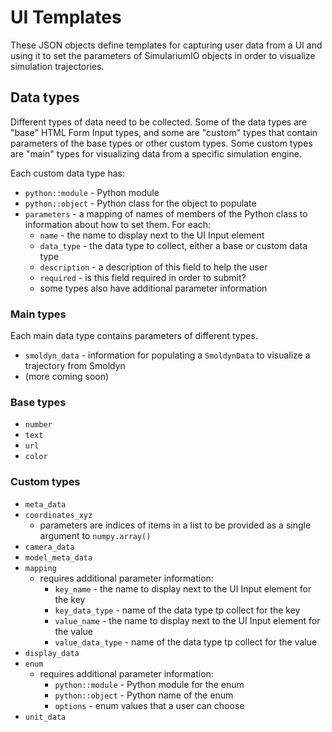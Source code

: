 # UI Templates
These JSON objects define templates for capturing user data from a UI and using it to set the parameters of SimulariumIO objects in order to visualize simulation trajectories.


## Data types
Different types of data need to be collected. Some of the data types are "base" HTML Form Input types, and some are "custom" types that contain parameters of the base types or other custom types. Some custom types are "main" types for visualizing data from a specific simulation engine.

Each custom data type has:
* `python::module` - Python module
* `python::object` - Python class for the object to populate
* `parameters` - a mapping of names of members of the Python class to information about how to set them. For each:
  * `name` - the name to display next to the UI Input element
  * `data_type` - the data type to collect, either a base or custom data type
  * `description` - a description of this field to help the user
  * `required` - is this field required in order to submit?
  * some types also have additional parameter information

### Main types
Each main data type contains parameters of different types.
* `smoldyn_data` - information for populating a `SmoldynData` to visualize a trajectory from Smoldyn
* (more coming soon)

### Base types

* `number`
* `text`
* `url`
* `color`


### Custom types

* `meta_data`
* `coordinates_xyz`
  * parameters are indices of items in a list to be provided as a single argument to `numpy.array()`
* `camera_data`
* `model_meta_data`
* `mapping`
  * requires additional parameter information:
    * `key_name` - the name to display next to the UI Input element for the key
    * `key_data_type` - name of the data type tp collect for the key
    * `value_name` - the name to display next to the UI Input element for the value
    * `value_data_type` - name of the data type tp collect for the value
* `display_data`
* `enum`
  * requires additional parameter information:
    * `python::module` - Python module for the enum
    * `python::object` - Python name of the enum
    * `options` - enum values that a user can choose
* `unit_data`
